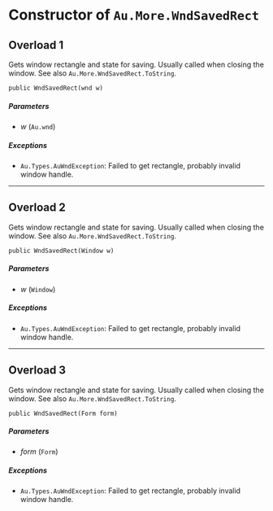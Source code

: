 # Constructor of `Au.More.WndSavedRect`

## Overload 1

Gets window rectangle and state for saving. Usually called when closing the window. See also `Au.More.WndSavedRect.ToString`.

```
public WndSavedRect(wnd w)
```

##### Parameters

- *w*  (`Au.wnd`)

##### Exceptions

- `Au.Types.AuWndException`:
    Failed to get rectangle, probably invalid window handle.

* * *

## Overload 2

Gets window rectangle and state for saving. Usually called when closing the window. See also `Au.More.WndSavedRect.ToString`.

```
public WndSavedRect(Window w)
```

##### Parameters

- *w*  (`Window`)

##### Exceptions

- `Au.Types.AuWndException`:
    Failed to get rectangle, probably invalid window handle.

* * *

## Overload 3

Gets window rectangle and state for saving. Usually called when closing the window. See also `Au.More.WndSavedRect.ToString`.

```
public WndSavedRect(Form form)
```

##### Parameters

- *form*  (`Form`)

##### Exceptions

- `Au.Types.AuWndException`:
    Failed to get rectangle, probably invalid window handle.